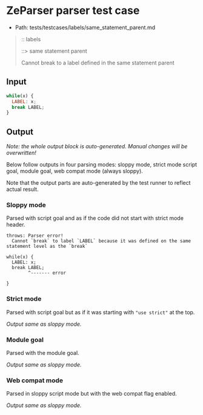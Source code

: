 # ZeParser parser test case

- Path: tests/testcases/labels/same_statement_parent.md

> :: labels
>
> ::> same statement parent
>
> Cannot break to a label defined in the same statement parent

## Input

`````js
while(x) {
  LABEL: x;
  break LABEL;
} 
`````

## Output

_Note: the whole output block is auto-generated. Manual changes will be overwritten!_

Below follow outputs in four parsing modes: sloppy mode, strict mode script goal, module goal, web compat mode (always sloppy).

Note that the output parts are auto-generated by the test runner to reflect actual result.

### Sloppy mode

Parsed with script goal and as if the code did not start with strict mode header.

`````
throws: Parser error!
  Cannot `break` to label `LABEL` because it was defined on the same statement level as the `break`

while(x) {
  LABEL: x;
  break LABEL;
        ^------- error

}
`````

### Strict mode

Parsed with script goal but as if it was starting with `"use strict"` at the top.

_Output same as sloppy mode._

### Module goal

Parsed with the module goal.

_Output same as sloppy mode._

### Web compat mode

Parsed in sloppy script mode but with the web compat flag enabled.

_Output same as sloppy mode._
